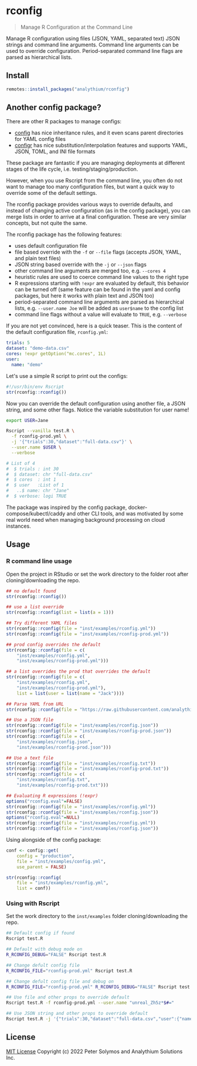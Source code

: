 # rconfig

> Manage R Configuration at the Command Line

Manage R configuration using files (JSON, YAML, separated text)
JSON strings and command line arguments. Command line arguments
can be used to override configuration. Period-separated command line
flags are parsed as hierarchical lists.

## Install

```R
remotes::install_packages("analythium/rconfig")
```

## Another config package?

There are other R packages to manage configs:

- [config](https://rstudio.github.io/config/) has nice inheritance rules, and it even scans parent directories for YAML config files
- [configr](https://CRAN.R-project.org/package=configr) has nice substitution/interpolation features and supports YAML, JSON, TOML, and INI file formats

These package are fantastic if you are managing deployments at different stages of the life cycle, i.e. testing/staging/production.

However, when you use Rscript from the command line, you often do not want to manage too many configuration files, but want a quick way to override some of the default settings.

The rconfig package provides various ways to override defaults, and instead of changing active configuration (as in the config package), you can merge lists in order to arrive at a final configuration. These are very similar concepts, but not quite the same.

The rconfig package has the following features:

- uses default configuration file
- file based override with the `-f` or `--file` flags (accepts JSON, YAML, and plain text files)
- JSON string based override with the `-j` or `--json` flags
- other command line arguments are merged too, e.g. `--cores 4`
- heuristic rules are used to coerce command line values to the right type
- R expressions starting with `!expr` are evaluated by default, this behavior can be turned off (same feature can be found in the yaml and config packages, but here it works with plain text and JSON too)
- period-separated command line arguments are parsed as hierarchical lists, e.g. `--user.name Joe` will be added as `user$name` to the config list
- command line flags without a value will evaluate to `TRUE`, e.g. `--verbose`

If you are not yet convinced, here is a quick teaser.
This is the content of the default configuration file, `rconfig.yml`:

```yaml
trials: 5
dataset: "demo-data.csv"
cores: !expr getOption("mc.cores", 1L)
user:
  name: "demo"
```

Let's use a simple R script to print out the configs:

```R
#!/usr/bin/env Rscript
str(rconfig::rconfig())
```

Now you can override the default configuration using another file, a JSON string, and some other flags. Notice the variable substitution for user name!

```bash
export USER=Jane

Rscript --vanilla test.R \
  -f rconfig-prod.yml \
  -j '{"trials":30,"dataset":"full-data.csv"}' \
  --user.name $USER \
  --verbose

# List of 4
#  $ trials : int 30
#  $ dataset: chr "full-data.csv"
#  $ cores  : int 1
#  $ user   :List of 1
#   ..$ name: chr "Jane"
#  $ verbose: logi TRUE
```

The package was inspired by the config package, docker-compose/kubectl/caddy and other CLI tools, and was motivated by some real world need when managing background processing on cloud instances.

## Usage

### R command line usage

Open the project in RStudio or set the work directory to the folder root after cloning/downloading the repo.

```R
## no default found
str(rconfig::rconfig())

## use a list override
str(rconfig::rconfig(list = list(a = 1)))

## Try different YAML files
str(rconfig::rconfig(file = "inst/examples/rconfig.yml"))
str(rconfig::rconfig(file = "inst/examples/rconfig-prod.yml"))

## prod config overrides the default
str(rconfig::rconfig(file = c(
    "inst/examples/rconfig.yml",
    "inst/examples/rconfig-prod.yml")))

## a list overrides the prod that overrides the default
str(rconfig::rconfig(file = c(
    "inst/examples/rconfig.yml",
    "inst/examples/rconfig-prod.yml"),
    list = list(user = list(name = "Jack"))))

## Parse YAML from URL
str(rconfig::rconfig(file = "https://raw.githubusercontent.com/analythium/docker-compose-shiny-example/main/docker-compose.yml"))

## Use a JSON file
str(rconfig::rconfig(file = "inst/examples/rconfig.json"))
str(rconfig::rconfig(file = "inst/examples/rconfig-prod.json"))
str(rconfig::rconfig(file = c(
    "inst/examples/rconfig.json",
    "inst/examples/rconfig-prod.json")))

## Use a text file
str(rconfig::rconfig(file = "inst/examples/rconfig.txt"))
str(rconfig::rconfig(file = "inst/examples/rconfig-prod.txt"))
str(rconfig::rconfig(file = c(
    "inst/examples/rconfig.txt",
    "inst/examples/rconfig-prod.txt")))

## Evaluating R expressions (!expr)
options("rconfig.eval"=FALSE)
str(rconfig::rconfig(file = "inst/examples/rconfig.yml"))
str(rconfig::rconfig(file = "inst/examples/rconfig.json"))
options("rconfig.eval"=NULL)
str(rconfig::rconfig(file = "inst/examples/rconfig.yml"))
str(rconfig::rconfig(file = "inst/examples/rconfig.json"))
```

Using alongside of the config package:

```R
conf <- config::get(
    config = "production",
    file = "inst/examples/config.yml",
    use_parent = FALSE)

str(rconfig::rconfig(
    file = "inst/examples/rconfig.yml",
    list = conf))
```

### Using with Rscript

Set the work directory to the `inst/examples` folder cloning/downloading the repo.

```bash
## Default config if found
Rscript test.R

## Default with debug mode on
R_RCONFIG_DEBUG="FALSE" Rscript test.R

## Change defult config file
R_RCONFIG_FILE="rconfig-prod.yml" Rscript test.R

## Change defult config file and debug on
R_RCONFIG_FILE="rconfig-prod.yml" R_RCONFIG_DEBUG="FALSE" Rscript test.R

## Use file and other props to override default
Rscript test.R -f rconfig-prod.yml --user.name "unreal_Zh5z*$#="

## Use JSON string and other props to override default
Rscript test.R -j '{"trials":30,"dataset":"full-data.csv","user":{"name": "real_We4$#z*="}}' --user.name "unreal_Zh5z*$#="
```

## License

[MIT License](./LICENSE)
Copyright (c) 2022 Peter Solymos and Analythium Solutions Inc.
